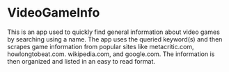 # VideoGameInfo

This is an app used to quickly find general information about video games by searching using a name. The app uses the queried keyword(s) and then scrapes game information from popular sites like metacritic.com, howlongtobeat.com. wikipedia.com, and google.com. The information is then organized and listed in an easy to read format.
